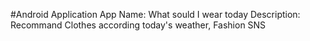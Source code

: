 #Android Application
App Name: What sould I wear today
Description: Recommand Clothes according today's weather, Fashion SNS
  

